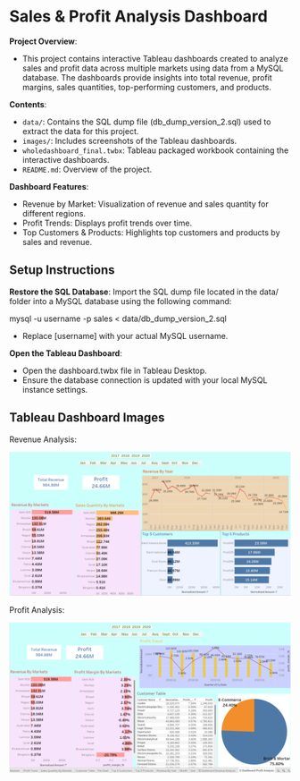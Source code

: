 # Sales & Profit Analysis Dashboard

**Project Overview**:
- This project contains interactive Tableau dashboards created to analyze sales and profit data across multiple markets using data from a MySQL database. The dashboards provide insights into total revenue, profit margins, sales quantities, top-performing customers, and products.

**Contents**:
- `data/`: Contains the SQL dump file (db_dump_version_2.sql) used to extract the data for this project.
- `images/`: Includes screenshots of the Tableau dashboards.
- `wholedashboard_final.twbx`: Tableau packaged workbook containing the interactive dashboards.
- `README.md`: Overview of the project.

**Dashboard Features**:
- Revenue by Market: Visualization of revenue and sales quantity for different regions.
- Profit Trends: Displays profit trends over time.
- Top Customers & Products: Highlights top customers and products by sales and revenue.

## Setup Instructions
**Restore the SQL Database**:
Import the SQL dump file located in the data/ folder into a MySQL database using the following command:

mysql -u username -p sales < data/db_dump_version_2.sql

- Replace [username] with your actual MySQL username.

**Open the Tableau Dashboard**:
- Open the dashboard.twbx file in Tableau Desktop.
- Ensure the database connection is updated with your local MySQL instance settings.
## Tableau Dashboard Images

Revenue Analysis:

![Revenue_Analysis](images/revenue_analysis.png)

Profit Analysis:

![Profit Analysis](images/profit_analysis.png)
